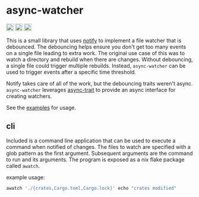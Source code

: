 # async-watcher

[<img alt="github" src="https://img.shields.io/badge/github-justinrubek/async--watcher-8da0cb?style=for-the-badge&labelColor=555555&logo=github" height="20">](https://github.com/justinrubek/async-watcher)
[<img alt="crates.io" src="https://img.shields.io/crates/v/async-watcher.svg?style=for-the-badge&color=fc8d62&logo=rust" height="20">](https://crates.io/crates/async-watcher)
[<img alt="docs.rs" src="https://img.shields.io/badge/docs.rs-async--watcher-66c2a5?style=for-the-badge&labelColor=555555&logo=docs.rs" height="20">](https://docs.rs/async-watcher)

This is a small library that uses [notify](https://github.com/notify-rs/notify) to implement a file watcher that is debounced.
The debouncing helps ensure you don't get too many events on a single file leading to extra work.
The original use case of this was to watch a directory and rebuild when there are changes.
Without debouncing, a single file could trigger multiple rebuilds.
Instead, `async-watcher` can be used to trigger events after a specific time threshold.

Notify takes care of all of the work, but the debouncing traits weren't async.
`async-watcher` leverages [async-trait](https://github.com/dtolnay/async-trait) to provide an async interface for creating watchers.

See the [examples](./examples) for usage.

## cli

Included is a command line application that can be used to execute a command when notified of changes.
The files to watch are specified with a glob pattern as the first argument.
Subsequent arguments are the command to run and its arguments.
The program is exposed as a nix flake package called `awatch`.

example usage:
```sh
awatch './{crates,Cargo.toml,Cargo.lock}' echo "crates modified"
```
